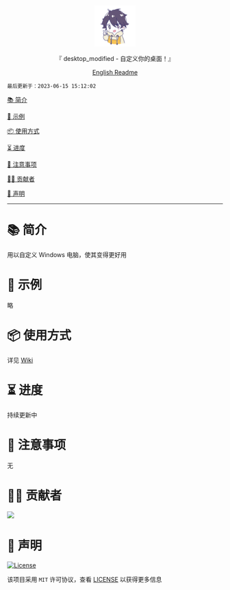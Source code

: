 <div align="center">
  <img id="desktop_modified" width="96" alt="desktop_modified" src="https://raw.githubusercontent.com/Cierra-Runis/desktop_modified/master/.github/icon.svg">
  <p>『 desktop_modified - 自定义你的桌面！』</p>
  <a href='https://github.com/Cierra-Runis/desktop_modified/blob/master/README.md'>English Readme</a>
</div>

`最后更新于：2023-06-15 15:12:02`

[📚 简介](#-简介)

[📸 示例](#-示例)

[📦 使用方式](#-使用方式)

[⏳ 进度](#-进度)

[📌 注意事项](#-注意事项)

[🧑‍💻 贡献者](#-贡献者)

[🔦 声明](#-声明)

---

# 📚 简介

用以自定义 Windows 电脑，使其变得更好用

# 📸 示例

略

# 📦 使用方式

详见 [Wiki](https://github.com/Cierra-Runis/desktop_modified/wiki)

# ⏳ 进度

持续更新中

# 📌 注意事项

无

# 🧑‍💻 贡献者

<a href="https://github.com/Cierra-Runis/desktop_modified/graphs/contributors">
  <img src="https://contrib.rocks/image?repo=Cierra-Runis/desktop_modified" />
</a>

# 🔦 声明

[![License](https://img.shields.io/github/license/Cierra-Runis/desktop_modified)](https://github.com/Cierra-Runis/desktop_modified/blob/master/LICENSE)

该项目采用 `MIT` 许可协议，查看 [LICENSE](https://github.com/Cierra-Runis/desktop_modified/blob/master/LICENSE) 以获得更多信息

